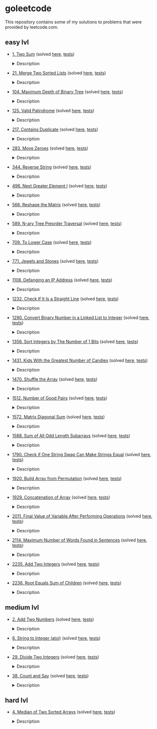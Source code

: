 # goleetcode

This repository contains some of my solutions to problems that were provided by leetcode.com. 

## easy lvl

- [1. Two Sum](https://leetcode.com/problems/two-sum/) (solved [here](https://github.com/DimaKoz/goleetcode/blob/main/easy/1_two_sum.go), [tests](https://github.com/DimaKoz/goleetcode/blob/main/easy/1_two_sum_test.go)) <details> <summary>Description</summary>
  Given an array of integers `nums` and an integer `target`, return indices of the two numbers such that they add up to `target`.

  You may assume that each input would have exactly one solution, and you may not use the same element twice.

  You can return the answer in any order.
  
- [21. Merge Two Sorted Lists](https://leetcode.com/problems/merge-two-sorted-lists/) (solved [here](https://github.com/DimaKoz/goleetcode/blob/main/easy/21_merge_two_sorted_lists.go), [tests](https://github.com/DimaKoz/goleetcode/blob/main/easy/21_merge_two_sorted_lists_test.go)) <details> <summary>Description</summary>
  You are given the heads of two sorted linked lists `list1` and `list2`.

  Merge the two lists in a one **sorted** list. The list should be made by splicing together the nodes of the first two lists.

  Return the head of the merged linked list.

- [104. Maximum Depth of Binary Tree](https://leetcode.com/problems/maximum-depth-of-binary-tree/) (solved [here](https://github.com/DimaKoz/goleetcode/blob/main/easy/104_maximum_depth_of_binary_tree.go), [tests](https://github.com/DimaKoz/goleetcode/blob/main/easy/104_maximum_depth_of_binary_tree_test.go)) <details> <summary>Description</summary>
  Given the `root` of a binary tree, return its maximum depth.

  A binary tree's **maximum depth** is the number of nodes along the longest path from the root node down to the farthest leaf node.

 - [125. Valid Palindrome](https://leetcode.com/problems/valid-palindrome/) (solved [here](https://github.com/DimaKoz/goleetcode/blob/main/easy/125_valid_palindrome.go), [tests](https://github.com/DimaKoz/goleetcode/blob/main/easy/125_valid_palindrome_test.go)) <details> <summary>Description</summary>
  A phrase is a **palindrome** if, after converting all uppercase letters into lowercase letters and removing all non-alphanumeric characters, it reads the same forward and backward. Alphanumeric characters include letters and numbers.

    Given a string `s`, return `true` if it is a **palindrome**, or `false` otherwise.

- [217. Contains Duplicate](https://leetcode.com/problems/contains-duplicate/) (solved [here](https://github.com/DimaKoz/goleetcode/blob/main/easy/217_contains_duplicate.go), [tests](https://github.com/DimaKoz/goleetcode/blob/main/easy/217_contains_duplicate_test.go)) <details> <summary>Description</summary>
  Given an integer array `nums`, return `true` if any value appears **at least twice** in the array, and return `false` if every element is distinct.
  
- [283. Move Zeroes](https://leetcode.com/problems/move-zeroes/) (solved [here](https://github.com/DimaKoz/goleetcode/blob/main/easy/283_move_zeroes.go), [tests](https://github.com/DimaKoz/goleetcode/blob/main/easy/283_move_zeroes_test.go)) <details> <summary>Description</summary>
  Given an integer array `nums`, move all 0's to the end of it while maintaining the relative order of the non-zero elements.

  Note that you must do this in-place without making a copy of the array.

- [344. Reverse String](https://leetcode.com/problems/reverse-string/) (solved [here](https://github.com/DimaKoz/goleetcode/blob/main/easy/344_reverse_string.go), [tests](https://github.com/DimaKoz/goleetcode/blob/main/easy/344_reverse_string_test.go)) <details> <summary>Description</summary>
  Write a function that reverses a string. The input string is given as an array of characters `s`.

  You must do this by modifying the input array in-place with **O(1)** extra memory.

- [496. Next Greater Element I](https://leetcode.com/problems/next-greater-element-i/) (solved [here](https://github.com/DimaKoz/goleetcode/blob/main/easy/496_next_greater_element_1.go), [tests](https://github.com/DimaKoz/goleetcode/blob/0caf9689320aca77618e24cd1ded4a6f75c7eb18/easy/496_next_greater_element_1_test.go#L5)) <details> <summary>Description</summary>
The **next greater element** of some element `x` in an array is the **first greater** element that is **to the right** of `x` in the same array.

  You are given two **distinct 0-indexed** integer arrays `nums1` and `nums2`, where `nums1` is a subset of `nums2`.
For each `0 <= i < nums1.length`, find the index `j` such that `nums1[i] == nums2[j]` and determine the next greater element of `nums2[j]` in `nums2`. If there is no next greater element, then the answer for this query is `-1`.

  Return an array `ans` of length `nums1.length` such that `ans[i]` is the **next greater element** as described above.

- [566. Reshape the Matrix](https://leetcode.com/problems/reshape-the-matrix/) (solved [here](https://github.com/DimaKoz/goleetcode/blob/main/easy/566_reshape_the_matrix.go), [tests](https://github.com/DimaKoz/goleetcode/blob/main/easy/566_reshape_the_matrix_test.go)) <details> <summary>Description</summary>
  In MATLAB, there is a handy function called **reshape** which can reshape an `m x n` matrix into a new one with a different size `r x c` keeping its original data.

  You are given an `m x n` matrix `mat` and two integers `r` and `c` representing the number of rows and the number of columns of the wanted reshaped matrix.

  The reshaped matrix should be filled with all the elements of the original matrix in the same row-traversing order as they were.

  If the reshape operation with given parameters is possible and legal, output the new reshaped matrix; Otherwise, output the original matrix.

- [589. N-ary Tree Preorder Traversal](https://leetcode.com/problems/n-ary-tree-preorder-traversal/) (solved [here](https://github.com/DimaKoz/goleetcode/blob/main/easy/589_n-ary_tree_preorder_traversal.go), [tests](https://github.com/DimaKoz/goleetcode/blob/330cf42a69deaffbb444bbcf8d3fa150461d9005/easy/589_n-ary_tree_preorder_traversal_test.go#L5)) <details> <summary>Description</summary>
Given the root of an n-ary tree, return the preorder traversal of its nodes' values.&nbsp;
Nary-Tree input serialization is represented in their level order traversal. Each group of children is separated by the null value. 
  
- [709. To Lower Case](https://leetcode.com/problems/to-lower-case/) (solved [here](https://github.com/DimaKoz/goleetcode/blob/main/easy/709_to_lower_case.go), [tests](https://github.com/DimaKoz/goleetcode/blob/main/easy/709_to_lower_case_test.go)) <details> <summary>Description</summary>
Given a string `s`, return the string after replacing every uppercase letter with the same lowercase letter.

- [771. Jewels and Stones](https://leetcode.com/problems/jewels-and-stones/) (solved [here](https://github.com/DimaKoz/goleetcode/blob/main/easy/771_jewels_and_stones.go), [tests](https://github.com/DimaKoz/goleetcode/blob/main/easy/771_jewels_and_stones_test.go)) <details> <summary>Description</summary>
  You're given strings `jewels` representing the types of stones that are jewels, and `stones` representing the stones you have. Each character in `stones` is a type of stone you have. You want to know how many of the stones you have are also jewels.

  Letters are case sensitive, so `"a"` is considered a different type of stone from `"A"`.

- [1108. Defanging an IP Address](https://leetcode.com/problems/defanging-an-ip-address/) (solved [here](https://github.com/DimaKoz/goleetcode/blob/main/easy/1108_defanging_an_ip_address.go), [tests](https://github.com/DimaKoz/goleetcode/blob/main/easy/1108_defanging_an_ip_address_test.go)) <details> <summary>Description</summary>
  Given a valid (IPv4) IP address, return a defanged version of that IP address.

  A defanged IP address replaces every period `"."` with `"[.]"`.

- [1232. Check If It Is a Straight Line](https://leetcode.com/problems/check-if-it-is-a-straight-line/) (solved [here](https://github.com/DimaKoz/goleetcode/blob/main/easy/1232_check_if_it_is_a_straight_line_test.go), [tests](https://github.com/DimaKoz/goleetcode/blob/main/easy/1232_check_if_it_is_a_straight_line_test.go)) <details> <summary>Description</summary>
You are given an array `coordinates`, `coordinates[i] = [x, y]`, where `[x, y]` represents the coordinate of a point. Check if these points make a straight line in the XY plane.

- [1290. Convert Binary Number in a Linked List to Integer](https://leetcode.com/problems/convert-binary-number-in-a-linked-list-to-integer/) (solved [here](https://github.com/DimaKoz/goleetcode/blob/main/easy/1290_convert_binary_number_in_a_linked_list_to_integer.go), [tests](https://github.com/DimaKoz/goleetcode/blob/main/easy/1290_convert_binary_number_in_a_linked_list_to_integer_test.go)) <details> <summary>Description</summary>
Given head which is a reference node to a singly-linked list. The value of each node in the linked list is either 0 or 1. The linked list holds the binary representation of a number.

  Return the decimal value of the number in the linked list.  

- [1356. Sort Integers by The Number of 1 Bits](https://leetcode.com/problems/sort-integers-by-the-number-of-1-bits/) (solved [here](https://github.com/DimaKoz/goleetcode/blob/main/easy/1356_sort_integers_by_the_number_of_1_bits.go), [tests](https://github.com/DimaKoz/goleetcode/blob/main/easy/1356_sort_integers_by_the_number_of_1_bits_test.go)) <details> <summary>Description</summary>
You are given an integer array `arr`. Sort the integers in the array in ascending order by the number of 1's in their binary representation and in case of two or more integers have the same number of 1's you have to sort them in ascending order.
Return the array after sorting it.
  
- [1431. Kids With the Greatest Number of Candies](https://leetcode.com/problems/kids-with-the-greatest-number-of-candies/) (solved [here](https://github.com/DimaKoz/goleetcode/blob/main/easy/1431_kids_with_the_greatest_number_of_candies.go), [tests](https://github.com/DimaKoz/goleetcode/blob/main/easy/1431_kids_with_the_greatest_number_of_candies_test.go)) <details> <summary>Description</summary>
  There are `n` kids with candies. You are given an integer array `candies`, where each `candies[i]` represents the number of candies the `i-th` kid has, and an integer `extraCandies`, denoting the number of extra candies that you have.

  Return a boolean array `result` of length `n`, where `result[i]` is `true` if, after giving the `i-th` kid all the `extraCandies`, they will have the greatest number of candies among all the kids, or `false` otherwise.

  Note that **multiple** kids can have the **greatest** number of candies.   
  
- [1470. Shuffle the Array](https://leetcode.com/problems/shuffle-the-array/) (solved [here](https://github.com/DimaKoz/goleetcode/blob/main/easy/1470_shuffle_the_array.go), [tests](https://github.com/DimaKoz/goleetcode/blob/main/easy/1470_shuffle_the_array_test.go)) <details> <summary>Description</summary>
  Given the array `nums` consisting of `2n` elements in the form `[x1,x2,...,xn,y1,y2,...,yn]`.

  Return the array in the form `[x1,y1,x2,y2,...,xn,yn]`.
  
- [1512. Number of Good Pairs](https://leetcode.com/problems/number-of-good-pairs/) (solved [here](https://github.com/DimaKoz/goleetcode/blob/main/easy/1512_number_of_good_pairs.go), [tests](https://github.com/DimaKoz/goleetcode/blob/main/easy/1512_number_of_good_pairs_test.go)) <details> <summary>Description</summary>
  Given an array of integers `nums`, return the number of **good pairs**.

  A pair `(i, j)` is called good if `nums[i] == nums[j]` and `i < j`.
  
- [1572. Matrix Diagonal Sum](https://leetcode.com/problems/matrix-diagonal-sum/) (solved [here](https://github.com/DimaKoz/goleetcode/blob/main/easy/1572_matrix_diagonal_sum.go), [tests](https://github.com/DimaKoz/goleetcode/blob/main/easy/1572_matrix_diagonal_sum_test.go)) <details> <summary>Description</summary>
  Given a square matrix `mat`, return the sum of the matrix diagonals.

  Only include the sum of all the elements on the primary diagonal and all the elements on the secondary diagonal that are not part of the primary diagonal.
   
- [1588. Sum of All Odd Length Subarrays](https://leetcode.com/problems/sum-of-all-odd-length-subarrays/) (solved [here](https://github.com/DimaKoz/goleetcode/blob/main/easy/1588_sum_of_all_odd_length_subarrays.go), [tests](https://github.com/DimaKoz/goleetcode/blob/main/easy/1588_sum_of_all_odd_length_subarrays_test.go)) <details> <summary>Description</summary>
Given an array of positive integers `arr`, calculate the sum of all possible odd-length subarrays.

  A subarray is a contiguous subsequence of the array.

  Return the sum of all odd-length subarrays of `arr`.
  
- [1790. Check if One String Swap Can Make Strings Equal](https://leetcode.com/problems/check-if-one-string-swap-can-make-strings-equal/) (solved [here](https://github.com/DimaKoz/goleetcode/blob/main/easy/1790_check_if_one_string_swap_can_make_strings_equal.go), [tests](https://github.com/DimaKoz/goleetcode/blob/330cf42a69deaffbb444bbcf8d3fa150461d9005/easy/1790_check_if_one_string_swap_can_make_strings_equal_test.go#L5)) <details> <summary>Description</summary>
You are given two strings s1 and s2 of equal length. A string swap is an operation where you choose two indices in a string (not necessarily different) and swap the characters at these indices.&nbsp;
&nbsp;
Return true if it is possible to make both strings equal by performing at most one string swap on exactly one of the strings. Otherwise, return false.&nbsp;

- [1920. Build Array from Permutation](https://leetcode.com/problems/build-array-from-permutation/) (solved [here](https://github.com/DimaKoz/goleetcode/blob/main/easy/1920_build_array_from_permutation.go), [tests](https://github.com/DimaKoz/goleetcode/blob/main/easy/1920_build_array_from_permutation_test.go)) <details> <summary>Description</summary>
  Given a zero-based permutation nums (0-indexed), build an array `ans` of the same length where `ans[i] = nums[nums[i]]` for each `0 <= i < nums.length` and return it.

  A zero-based permutation nums is an array of distinct integers from `0` to `nums.length - 1` (inclusive).

- [1929. Concatenation of Array](https://leetcode.com/problems/concatenation-of-array/) (solved [here](https://github.com/DimaKoz/goleetcode/blob/main/easy/1929_concatenation_of_array.go), [tests](https://github.com/DimaKoz/goleetcode/blob/main/easy/1929_concatenation_of_array_test.go)) <details> <summary>Description</summary>
  Given an integer array `nums` of length `n`, you want to create an array `ans` of length `2n` where `ans[i] == nums[i]` and `ans[i + n] == nums[i]` for `0 <= i < n` (0-indexed).

  Specifically, `ans` is the concatenation of two `nums` arrays.

  Return the array `ans`.

- [2011. Final Value of Variable After Performing Operations](https://leetcode.com/problems/final-value-of-variable-after-performing-operations/) (solved [here](https://github.com/DimaKoz/goleetcode/blob/main/easy/2011_final_value_of_variable_after_performing_operations.go), [tests](https://github.com/DimaKoz/goleetcode/blob/main/easy/2011_final_value_of_variable_after_performing_operations_test.go)) <details> <summary>Description</summary>
  There is a programming language with only four operations and one variable `X`:

    - `++X` and `X++` increments the value of the variable `X` by `1`.
  
    - `--X` and `X--` decrements the value of the variable `X` by `1`.
  
  Initially, the value of `X` is `0`.

  Given an array of strings operations containing a list of operations, return the final value of `X` after performing all the operations.
  
- [2114. Maximum Number of Words Found in Sentences](https://leetcode.com/problems/maximum-number-of-words-found-in-sentences/) (solved [here](https://github.com/DimaKoz/goleetcode/blob/main/easy/2114_maximum_number_of_words_found_in_sentences.go), [tests](https://github.com/DimaKoz/goleetcode/blob/main/easy/2114_maximum_number_of_words_found_in_sentences_test.go)) <details> <summary>Description</summary>
  A sentence is a list of words that are separated by a single space with no leading or trailing spaces.

  You are given an array of strings `sentences`, where each `sentences[i]` represents a single sentence.

  Return the maximum number of words that appear in a single sentence.
  
- [2235. Add Two Integers](https://leetcode.com/problems/add-two-integers/) (solved [here](https://github.com/DimaKoz/goleetcode/blob/main/easy/2235_add_two_integers.go), [tests](https://github.com/DimaKoz/goleetcode/blob/main/easy/2235_add_two_integers_test.go)) <details> <summary>Description</summary>
  Given two integers `num1` and `num2`, return the **sum** of the two integers.
  
- [2236. Root Equals Sum of Children](https://leetcode.com/problems/root-equals-sum-of-children/) (solved [here](https://github.com/DimaKoz/goleetcode/blob/main/easy/2236_root_equals_sum_of_children.go), [tests](https://github.com/DimaKoz/goleetcode/blob/main/easy/2236_root_equals_sum_of_children_test.go)) <details> <summary>Description</summary>
  You are given the `root` of a binary tree that consists of exactly 3 nodes: the root, its left child, and its right child.

  Return `true` if the value of the root is equal to the sum of the values of its two children, or `false` otherwise.

  
## medium lvl
  
- [2. Add Two Numbers](https://leetcode.com/problems/add-two-numbers/) (solved [here](https://github.com/DimaKoz/goleetcode/blob/main/medium/2_add_two_numbers.go), [tests](https://github.com/DimaKoz/goleetcode/blob/main/medium/2_add_two_numbers_test.go)) <details> <summary>Description</summary>
  You are given two **non-empty** linked lists representing two non-negative integers. The digits are stored in **reverse order**, and each of their nodes contains a single digit. Add the two numbers and return the `sum` as a linked list.

  You may assume the two numbers do not contain any leading zero, except the number 0 itself.
  
  `Input: l1 = [2,4,3], l2 = [5,6,4]`
  
  `Output: [7,0,8]`
  
  `Explanation: 342 + 465 = 807`
  
  
 - [8. String to Integer (atoi)](https://leetcode.com/problems/string-to-integer-atoi/) (solved [here](https://github.com/DimaKoz/goleetcode/blob/main/medium/8_string_to_integer_atoi.go), [tests](https://github.com/DimaKoz/goleetcode/blob/main/medium/8_string_to_integer_atoi_test.go)) <details> <summary>Description</summary>
  Implement the `myAtoi(string s)` function, which converts a string to a 32-bit signed integer (similar to C/C++'s `atoi` function).
  
    The algorithm for `myAtoi(string s)` is as follows:

    - Read in and ignore any leading whitespace.
    - Check if the next character (if not already at the end of the string) is `'-'` or `'+'`. Read this character in if it is either. This determines if the final result is negative or positive respectively. Assume the result is positive if neither is present.
    - Read in next the characters until the next non-digit character or the end of the input is reached. The rest of the string is ignored.
    - Convert these digits into an integer (i.e. `"123" -> 123`, `"0032" -> 32`). If no digits were read, then the integer is `0`. Change the sign as necessary (from step 2).
    - If the integer is out of the 32-bit signed integer range `[-2^31, 2^31 - 1]`, then clamp the integer so that it remains in the range. Specifically, integers less than `-2^31` should be clamped to `-2^31`, and integers greater than `2^31 - 1` should be clamped to `2^31 - 1`.
    - Return the integer as the final result.
  
    **Note:**

    Only the space character `' '` is considered a whitespace character.
    Do not ignore any characters other than the leading whitespace or the rest of the string after the digits.
  
- [29. Divide Two Integers](https://leetcode.com/problems/divide-two-integers/) (solved [here](https://github.com/DimaKoz/goleetcode/blob/main/medium/29_divide_two_integers.go), [tests](https://github.com/DimaKoz/goleetcode/blob/main/medium/29_divide_two_integers_test.go)) <details> <summary>Description</summary>
  Given two integers dividend and divisor, divide two integers without using multiplication, division, and mod operator.

  The integer division should truncate toward zero, which means losing its fractional part. For example, `8.345` would be truncated to `8`, and `-2.7335` would be truncated to `-2`.

  Return the quotient after dividing dividend by divisor.

  Note: Assume we are dealing with an environment that could only store integers within the 32-bit signed integer range: `[−2^31, 2^31 − 1]`. For this problem, if the quotient is strictly greater than `2^31 - 1`, then return `2^31 - 1`, and if the quotient is strictly less than `-2^31`, then return `-2^31`.

- [38. Count and Say](https://leetcode.com/problems/count-and-say/) (solved [here](https://github.com/DimaKoz/goleetcode/blob/main/medium/38_count_and_say.go), [tests](https://github.com/DimaKoz/goleetcode/blob/main/medium/38_count_and_say_test.go)) <details> <summary>Description</summary>
  The count-and-say sequence is a sequence of digit strings defined by the recursive formula:

  `countAndSay(1) = "1"`
  `countAndSay(n)` is the way you would "say" the digit string from `countAndSay(n-1)`, which is then converted into a different digit string.
  To determine how you "say" a digit string, split it into the minimal number of groups so that each group is a contiguous section all of the same character. Then for each group, say the number of characters, then say the character. To convert the saying into a digit string, replace the counts with a number and concatenate every saying.

  For example, the saying and conversion for digit string `"3322251"`: !["3322251":](https://assets.leetcode.com/uploads/2020/10/23/countandsay.jpg)


  Given a positive integer `n`, return the `n-th` term of the count-and-say sequence.

  
## hard lvl
  
- [4. Median of Two Sorted Arrays](https://leetcode.com/problems/median-of-two-sorted-arrays/) (solved [here](https://github.com/DimaKoz/goleetcode/blob/main/hard/4_median_of_two_sorted_arrays.go), [tests](https://github.com/DimaKoz/goleetcode/blob/main/hard/4_median_of_two_sorted_arrays_test.go)) <details> <summary>Description</summary>
  Given two sorted arrays `nums1` and `nums2` of size `m` and `n` respectively, return **the median** of the two sorted arrays.

  The overall run time complexity should be `O(log (m+n))`.
  
  

